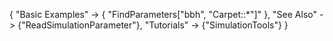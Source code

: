 {
 "Basic Examples" -> 
  {
   "FindParameters[\"bbh\", \"Carpet::*\"]"
  },
 "See Also" -> {"ReadSimulationParameter"},
 "Tutorials" -> {"SimulationTools"}
}
